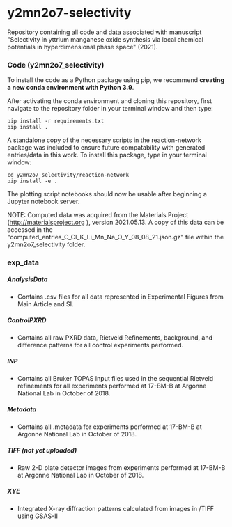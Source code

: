 # y2mn2o7-selectivity
Repository containing all code and data associated with manuscript "Selectivity in yttrium manganese oxide synthesis via local chemical potentials in hyperdimensional phase space" 
(2021).

### Code (y2mn2o7_selectivity)

To install the code as a Python package using pip, we recommend **creating a new conda 
environment with Python 3.9**.

After activating the conda environment and cloning this repository, first 
navigate to the repository folder in your terminal window and then type:
 
    pip install -r requirements.txt
    pip install .

A standalone copy of the necessary scripts in the reaction-network package was 
included to ensure future compatability with generated entries/data in this work. To 
install this package, type in your terminal window:

    cd y2mn2o7_selectivity/reaction-network
    pip install -e .

The plotting script notebooks should now be usable after beginning a Jupyter 
notebook server.

NOTE: Computed data was acquired from the Materials Project (http://materialsproject.org
), version 2021.05.13. A copy of this data can be accessed in the "computed_entries_C_Cl_K_Li_Mn_Na_O_Y_08_08_21.json.gz" file within the y2mn2o7_selectivity folder.

### exp_data
##### AnalysisData
- Contains .csv files for all data represented in Experimental Figures from Main
 Article and SI.

##### ControlPXRD
- Contains all raw PXRD data, Rietveld Refinements, background, and difference
 patterns for all control experiments performed.

##### INP
- Contains all Bruker TOPAS Input files used in the sequential Rietveld refinements
 for all experiments performed at 17-BM-B at Argonne National Lab in October of 2018.

##### Metadata
- Contains all .metadata for experiments performed at 17-BM-B at Argonne National Lab
 in October of 2018.

##### TIFF (not yet uploaded)
- Raw 2-D plate detector images from experiments performed at 17-BM-B at Argonne
 National Lab in October of 2018.

##### XYE
- Integrated X-ray diffraction patterns calculated from images in /TIFF using GSAS-II

